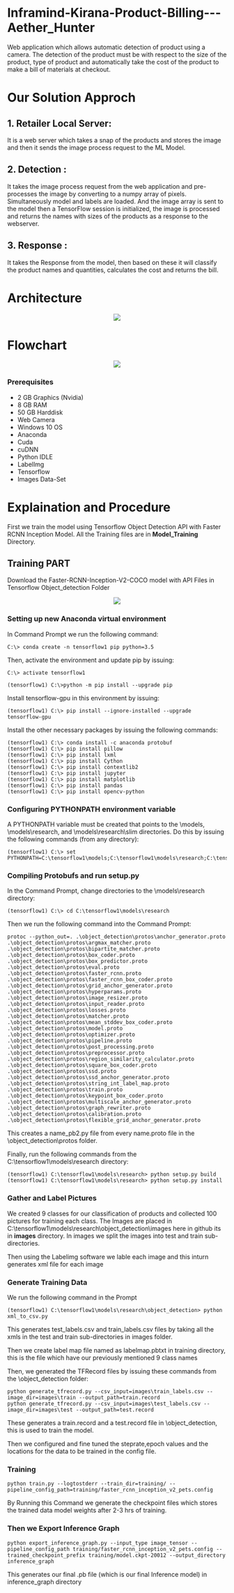 # Inframind-Kirana-Product-Billing---Aether_Hunter
Web application which allows automatic detection of product using a camera. The detection of the product must be with respect to the size of the product, type of product and automatically take the cost of the product to make a bill of materials at checkout.

# Our Solution Approch

## 1. Retailer Local Server:  
It is a web server which takes a snap of the products and stores the image and then it sends the image process request to the ML Model.
## 2. Detection :
It takes the image process request from the web application and pre-processes the image by converting to a numpy array of pixels. Simultaneously model and labels are loaded. And the image array is sent to the model then a TensorFlow session is initialized, the image is processed and returns the names with sizes of the products as a response to the webserver.
## 3. Response :
It takes the Response from the model, then based on these it will classify the product names and quantities, calculates the cost and returns the bill.

# Architecture
<p align="center">
  <img src="https://imgur.com/download/419Az78/">
</p>

# Flowchart
<p align="center">
  <img src="https://imgur.com/download/JKHWHD7">
</p>

### Prerequisites
<ul>
<li>2 GB Graphics (Nvidia)</li>
<li>8 GB RAM</li>
<li>50 GB Harddisk</li>
<li>Web Camera</li>
<li>Windows 10 OS</li>
<li>Anaconda</li>
<li>Cuda</li>
<li>cuDNN</li>
<li>Python IDLE</li>
<li>LabelImg</li>
<li>Tensorflow</li>
<li>Images Data-Set</li>
</ul>

# Explaination and Procedure
First we train the model using Tensorflow Object Detection API with Faster RCNN Inception Model.
All the Training files are in <b>Model_Training</b> Directory.
## Training PART
Download the Faster-RCNN-Inception-V2-COCO model with API Files in Tensorflow Object_detection Folder

<p align="center">
  <img src="https://imgur.com/download/SWQy4Sa/">
</p>

### Setting up new Anaconda virtual environment
In Command Prompt we run the following command:
```
C:\> conda create -n tensorflow1 pip python=3.5
```
Then, activate the environment and update pip by issuing:
```
C:\> activate tensorflow1

(tensorflow1) C:\>python -m pip install --upgrade pip
```
Install tensorflow-gpu in this environment by issuing:
```
(tensorflow1) C:\> pip install --ignore-installed --upgrade tensorflow-gpu
```
Install the other necessary packages by issuing the following commands:
```
(tensorflow1) C:\> conda install -c anaconda protobuf
(tensorflow1) C:\> pip install pillow
(tensorflow1) C:\> pip install lxml
(tensorflow1) C:\> pip install Cython
(tensorflow1) C:\> pip install contextlib2
(tensorflow1) C:\> pip install jupyter
(tensorflow1) C:\> pip install matplotlib
(tensorflow1) C:\> pip install pandas
(tensorflow1) C:\> pip install opencv-python
```

### Configuring PYTHONPATH environment variable
A PYTHONPATH variable must be created that points to the \models, \models\research, and \models\research\slim directories. Do this by issuing the following commands (from any directory):
```
(tensorflow1) C:\> set PYTHONPATH=C:\tensorflow1\models;C:\tensorflow1\models\research;C:\tensorflow1\models\research\slim
```
### Compiling Protobufs and run setup.py

In the Command Prompt, change directories to the \models\research directory:
```
(tensorflow1) C:\> cd C:\tensorflow1\models\research
```

Then we run the following command into the Command Prompt:
```
protoc --python_out=. .\object_detection\protos\anchor_generator.proto .\object_detection\protos\argmax_matcher.proto .\object_detection\protos\bipartite_matcher.proto .\object_detection\protos\box_coder.proto .\object_detection\protos\box_predictor.proto .\object_detection\protos\eval.proto .\object_detection\protos\faster_rcnn.proto .\object_detection\protos\faster_rcnn_box_coder.proto .\object_detection\protos\grid_anchor_generator.proto .\object_detection\protos\hyperparams.proto .\object_detection\protos\image_resizer.proto .\object_detection\protos\input_reader.proto .\object_detection\protos\losses.proto .\object_detection\protos\matcher.proto .\object_detection\protos\mean_stddev_box_coder.proto .\object_detection\protos\model.proto .\object_detection\protos\optimizer.proto .\object_detection\protos\pipeline.proto .\object_detection\protos\post_processing.proto .\object_detection\protos\preprocessor.proto .\object_detection\protos\region_similarity_calculator.proto .\object_detection\protos\square_box_coder.proto .\object_detection\protos\ssd.proto .\object_detection\protos\ssd_anchor_generator.proto .\object_detection\protos\string_int_label_map.proto .\object_detection\protos\train.proto .\object_detection\protos\keypoint_box_coder.proto .\object_detection\protos\multiscale_anchor_generator.proto .\object_detection\protos\graph_rewriter.proto .\object_detection\protos\calibration.proto .\object_detection\protos\flexible_grid_anchor_generator.proto
```
This creates a name_pb2.py file from every name.proto file in the \object_detection\protos folder.

Finally, run the following commands from the C:\tensorflow1\models\research directory:
```
(tensorflow1) C:\tensorflow1\models\research> python setup.py build
(tensorflow1) C:\tensorflow1\models\research> python setup.py install
```
### Gather and Label Pictures
We created 9 classes for our classification of products and collected 100 pictures for training each class.
The Images are placed in C:\tensorflow1\models\research\object_detection\images here in github its in <b>images</b> directory.
In images we split the images into test and train sub-directories.

Then using the Labelimg software we lable each image and this inturn generates xml file for each image

### Generate Training Data
We run the following command in the Prompt
```
(tensorflow1) C:\tensorflow1\models\research\object_detection> python xml_to_csv.py
```
This generates test_labels.csv and train_labels.csv files by taking all the xmls in the test and train sub-directories in images folder.

Then we create label map file named as labelmap.pbtxt in training directory, this is the file which have our previously mentioned 9 class names


Then, we generated the TFRecord files by issuing these commands from the \object_detection folder:
```
python generate_tfrecord.py --csv_input=images\train_labels.csv --image_dir=images\train --output_path=train.record
python generate_tfrecord.py --csv_input=images\test_labels.csv --image_dir=images\test --output_path=test.record
```
These generates a train.record and a test.record file in \object_detection, this is used to train the model.

Then we configured and fine tuned the steprate,epoch values and the locations for the data to be trained in the config file.
### Training
```
python train.py --logtostderr --train_dir=training/ --pipeline_config_path=training/faster_rcnn_inception_v2_pets.config
```
By Running this Command we generate the checkpoint files which stores the trained data model weights after 2-3 hrs of training.

### Then we Export Inference Graph
```
python export_inference_graph.py --input_type image_tensor --pipeline_config_path training/faster_rcnn_inception_v2_pets.config --trained_checkpoint_prefix training/model.ckpt-20012 --output_directory inference_graph
```
This generates our final .pb file (which is our final Inference model) in inference_graph directory 


